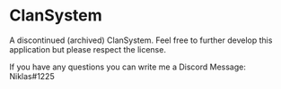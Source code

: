 # ClanSystem

A discontinued (archived) ClanSystem. Feel free to further develop this application but please respect the license.

If you have any questions you can write me a Discord Message: Niklas#1225

